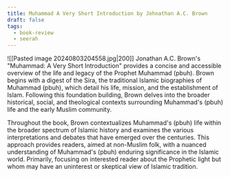 ```yaml
---
title: Muhammad A Very Short Introduction by Johnathan A.C. Brown
draft: false
tags:
  - book-review
  - seerah
---
```

![[Pasted image 20240803204558.jpg|200]]
Jonathan A.C. Brown's "Muhammad: A Very Short Introduction" provides a concise and accessible overview of the life and legacy of the Prophet Muhammad (pbuh). Brown begins with a digest of the Sira, the traditional Islamic biographies of Muhammad (pbuh), which detail his life, mission, and the establishment of Islam. Following this foundation building, Brown delves into the broader historical, social, and theological contexts surrounding Muhammad's (pbuh) life and the early Muslim community. 
  
Throughout the book, Brown contextualizes Muhammad's (pbuh) life within the broader spectrum of Islamic history and examines the various interpretations and debates that have emerged over the centuries. This approach provides readers, aimed at non-Muslim folk, with a nuanced understanding of Muhammad's (pbuh) enduring significance in the Islamic world. Primarily, focusing on interested reader about the Prophetic light but whom may have an uninterest or skeptical view of Islamic tradition. 